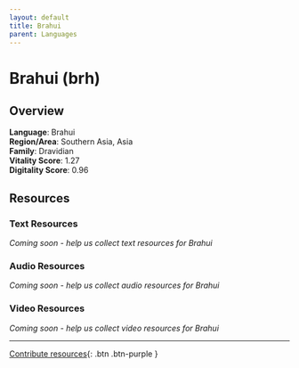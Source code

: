 ```yaml
---
layout: default
title: Brahui
parent: Languages
---
```


# Brahui (brh)

## Overview

**Language**: Brahui  
**Region/Area**: Southern Asia, Asia  
**Family**: Dravidian  
**Vitality Score**: 1.27  
**Digitality Score**: 0.96  

## Resources

### Text Resources
*Coming soon - help us collect text resources for Brahui*

### Audio Resources
*Coming soon - help us collect audio resources for Brahui*

### Video Resources
*Coming soon - help us collect video resources for Brahui*

---

[Contribute resources](https://fairtrain.github.io/){: .btn .btn-purple }
